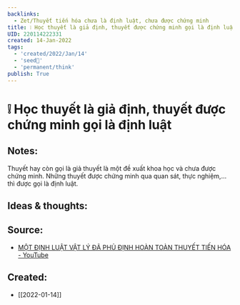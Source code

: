 ```yaml
---
backlinks:
  - Zet/Thuyết tiến hóa chưa là định luật, chưa được chứng minh
title: ❕ Học thuyết là giả định, thuyết được chứng minh gọi là định luật
UID: 220114222331
created: 14-Jan-2022
tags:
  - 'created/2022/Jan/14'
  - 'seed🥜'
  - 'permanent/think'
publish: True
---
```

# ❕ Học thuyết là giả định, thuyết được chứng minh gọi là định luật

## Notes:
Thuyết hay còn gọi là giả thuyết là một đề xuất khoa học và chưa được chứng minh. Những thuyết được chứng minh qua quan sát, thực nghiệm,... thì được gọi là định luật.

## Ideas & thoughts:
## Source:
- [MỘT ĐỊNH LUẬT VẬT LÝ ĐÃ PHỦ ĐỊNH HOÀN TOÀN THUYẾT TIẾN HÓA - YouTube](https://www.youtube.com/watch?v=gTfflUngBZA)


## Created:
- [[2022-01-14]]
